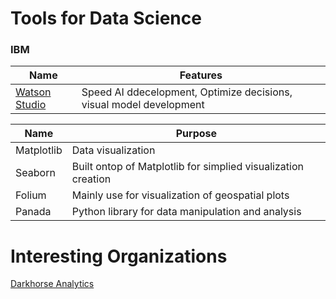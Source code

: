 # Tools for Data Science 
### IBM
| Name | Features | 
|------|---------|
| [Watson Studio](https://cloud.ibm.com/catalog/services/watson-studio#about) | Speed AI ddecelopment, Optimize decisions, visual model development |


| Name | Purpose |
|------|---------|
| Matplotlib | Data visualization |
| Seaborn | Built ontop of Matplotlib for simplied visualization creation |
| Folium | Mainly use for visualization of geospatial plots |
| Panada | Python library for data manipulation and analysis | 

# Interesting Organizations
[Darkhorse Analytics](https://www.darkhorseanalytics.com/)

